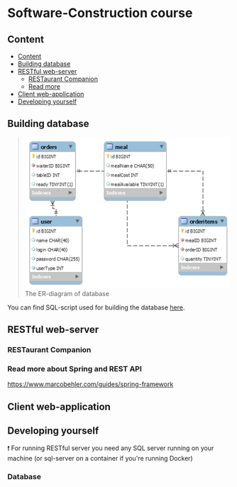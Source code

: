 # Software-Construction course

## Content
- [Content](#content)
- [Building database](#building-database)
- [RESTful web-server](#restful-web-server)
    - [RESTaurant Companion](#restaurant-companion)
    - [Read more](#read-more-about-spring-and-rest-api)
- [Client web-application](#client-web-application)
- [Developing yourself](#developing-yourself)
## Building database

><img src="img/er.png" alt="scheme">
>The ER-diagram of database

You can find SQL-script used for building the database [here](src/main/resources/schema.sql).

## RESTful web-server

### RESTaurant Companion


### Read more about Spring and REST API
https://www.marcobehler.com/guides/spring-framework

## Client web-application

## Developing yourself
❗ For running RESTful server you need any SQL server running on your machine (or sql-server on a container if you're running Docker)
### Database
